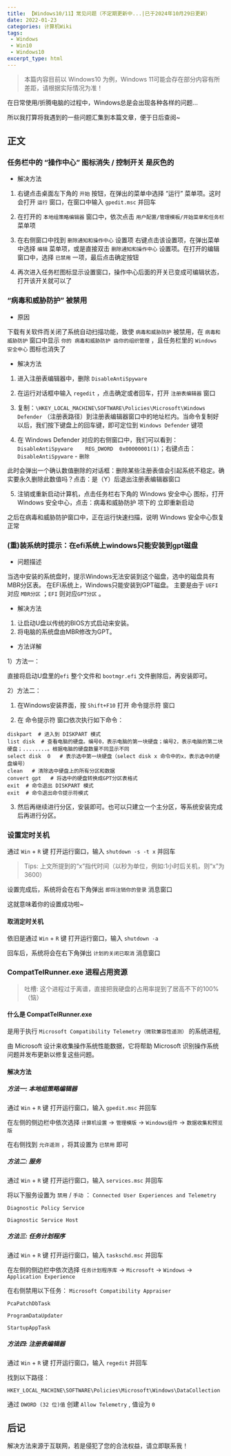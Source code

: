 ```yaml
---
title: 【Windows10/11】常见问题（不定期更新中...|已于2024年10月29日更新）
date: 2022-01-23
categories: 计算机Wiki
tags: 
 - Windows
 - Win10
 - Windows10
excerpt_type: html
---
```

> 本篇内容目前以 Windows10 为例，Windows 11可能会存在部分内容有所差距，请根据实际情况为准！

在日常使用/折腾电脑的过程中，Windows总是会出现各种各样的问题...

所以我打算将我遇到的一些问题汇集到本篇文章，便于日后查阅~

<!-- more -->






## 正文
### 任务栏中的 “操作中心” 图标消失 / 控制开关 是灰色的

- 解决方法

 1. 右键点击桌面左下角的 `开始` 按钮，在弹出的菜单中选择 “运行” 菜单项。这时会打开 `运行` 窗口，在窗口中输入 `gpedit.msc` 并回车

 2. 在打开的 `本地组策略编辑器` 窗口中，依次点击 `用户配置/管理模板/开始菜单和任务栏` 菜单项

 3. 在右侧窗口中找到 `删除通知和操作中心` 设置项
右键点击该设置项，在弹出菜单中选择 `编辑` 菜单项，或是直接双击 `删除通知和操作中心` 设置项。在打开的编辑窗口中，选择 `已禁用` 一项，最后点击确定按钮

 4. 再次进入任务栏图标显示设置窗口，操作中心后面的开关已变成可编辑状态，打开该开关就可以了




### “病毒和威胁防护” 被禁用

- 原因

下载有关软件而关闭了系统自动扫描功能，致使 `病毒和威胁防护` 被禁用，在 `病毒和威胁防护` 窗口中显示 `你的 病毒和威胁防护 由你的组织管理` ，且任务栏里的 `Windows 安全中心` 图标也消失了

- 解决方法

 1. 进入注册表编辑器中，删除 `DisableAntiSpyware` 

 2. 在运行对话框中输入 `regedit` ，点击确定或者回车，打开 `注册表编辑器` 窗口

 3. 复制：`\HKEY_LOCAL_MACHINE\SOFTWARE\Policies\Microsoft\Windows Defender` （注册表路径）到注册表编辑器窗口中的地址栏内。当命令复制好以后，我们按下键盘上的回车键，即可定位到 `Windows Defender` 键项

 4. 在 Windows Defender 对应的右侧窗口中，我们可以看到：`DisableAntiSpyware    REG_DWORD  0x00000001(1)`；右键点击：`DisableAntiSpyware` - `删除`

此时会弹出一个确认数值删除的对话框：删除某些注册表值会引起系统不稳定。确实要永久删除此数值吗？点击：是（Y）后退出注册表编辑器窗口
 
 5. 注销或重新启动计算机，点击任务栏右下角的 Windows 安全中心 图标，打开Windows 安全中心，点击：病毒和威胁防护 项下的 立即重新启动

之后在病毒和威胁防护窗口中，正在运行快速扫描，说明 Windows 安全中心恢复正常




### (重)装系统时提示：在efi系统上windows只能安装到gpt磁盘
- 问题描述

当选中安装的系统盘时，提示Windows无法安装到这个磁盘，选中的磁盘具有MBR分区表。
在EFI系统上，Windows只能安装到GPT磁盘。
主要是由于 `UEFI` 对应 `MBR分区` ；`EFI` 则对应`GPT分区` 。

- 解决方法

 1. 让启动U盘以传统的BIOS方式启动来安装。
 2. 将电脑的系统盘由MBR修改为GPT。

- 方法详解

1）方法一：

直接将启动U盘里的`efi` 整个文件和 `bootmgr.efi` 文件删除后，再安装即可。



2）方法二：

 1. 在Windows安装界面，按 `Shift+F10` 打开 命令提示符 窗口

 2. 在 命令提示符 窗口依次执行如下命令：

```Shell
diskpart  # 进入到 DISKPART 模式
list disk  # 查看电脑的硬盘。编号0，表示电脑的第一块硬盘；编号2，表示电脑的第二块硬盘；........。根据电脑的硬盘数量不同显示不同
select disk  0   # 表示选中第一块硬盘（select disk x 命令中的x，表示选中的硬盘编号）
clean   # 清除选中硬盘上的所有分区和数据
convert gpt   # 将选中的硬盘转换成GPT分区表格式
exit  # 命令退出 DISKPART 模式
exit  # 命令退出命令提示符模式
```

 3. 然后再继续进行分区，安装即可。也可以只建立一个主分区，等系统安装完成后再进行分区。




### 设置定时关机
通过 `Win` + `R` 键 打开运行窗口，输入 `shutdown -s -t x` 并回车

> Tips:
> 上文所提到的“x”指代时间（以秒为单位，例如:1小时后关机，则“x”为3600）

设置完成后，系统将会在右下角弹出 `即将注销你的登录` 消息窗口

这就意味着你的设置成功啦~


#### 取消定时关机
依旧是通过 `Win` + `R` 键 打开运行窗口，输入 `shutdown -a`

回车后，系统将会在右下角弹出 `计划的关闭已取消` 消息窗口




### CompatTelRunner.exe 进程占用资源
> 吐槽:
> 这个进程过于离谱，直接把我硬盘的占用率提到了居高不下的100%（恼）

#### 什么是 CompatTelRunner.exe
是用于执行 `Microsoft Compatibility Telemetry（微软兼容性遥测）` 的系统进程,

由 Microsoft 设计来收集操作系统性能数据，它将帮助 Microsoft 识别操作系统问题并发布更新以修复这些问题。

#### 解决方法
##### 方法一: 本地组策略编辑器
通过 `Win` + `R` 键 打开运行窗口，输入 `gpedit.msc` 并回车

在左侧的侧边栏中依次选择 `计算机设置` -> `管理模版` -> `Windows组件` -> `数据收集和预览版` 

在右侧找到 `允许遥测` ，将其设置为 `已禁用` 即可

##### 方法二: 服务
通过 `Win` + `R` 键 打开运行窗口，输入 `services.msc` 并回车

将以下服务设置为 `禁用` / `手动` ：
`Connected User Experiences and Telemetry`

`Diagnostic Policy Service`

`Diagnostic Service Host`

##### 方法三: 任务计划程序
通过 `Win` + `R` 键 打开运行窗口，输入 `taskschd.msc` 并回车

在左侧的侧边栏中依次选择 `任务计划程序库` -> `Microsoft` -> `Windows` -> `Application Experience`

在右侧禁用以下任务：
`Microsoft Compatibility Appraiser`

`PcaPatchDbTask`

`ProgramDataUpdater`

`StartupAppTask`

##### 方法四: 注册表编辑器
通过 `Win` + `R` 键 打开运行窗口，输入 `regedit` 并回车

找到以下路径：

`HKEY_LOCAL_MACHINE\SOFTWARE\Policies\Microsoft\Windows\DataCollection`

通过 `DWORD (32 位)值` 创建 `Allow Telemetry` , 值设为 `0`






## 后记
解决方法来源于互联网，若是侵犯了您的合法权益，请立即联系我！